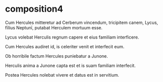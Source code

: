 # composition4

Cum Hercules mitteretur ad Cerberum vincendum, tricipitem canem, Lycus, fīlius Neptunī, putabat Herculem mortuum esse. 

Lycus volebat Herculis regnum capere et eius familiam interficere. 

Cum Hercules audiret id, is celeriter venit et interfecit eum.

Ob horribile factum Hercules puniebatur a Junone.

Herculis anima a Junone capta est et is suam familiam interfecit.

Postea Hercules nolebat vivere et datus est in servitium.
